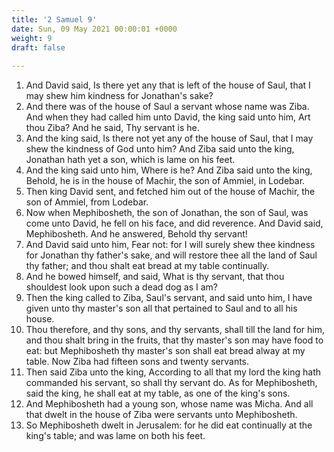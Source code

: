 ```yaml
---
title: '2 Samuel 9'
date: Sun, 09 May 2021 00:00:01 +0000
weight: 9
draft: false
  
---
```


1. And David said, Is there yet any that is left of the house of Saul, that I may shew him kindness for Jonathan's sake?
2. And there was of the house of Saul a servant whose name was Ziba. And when they had called him unto David, the king said unto him, Art thou Ziba? And he said, Thy servant is he.
3. And the king said, Is there not yet any of the house of Saul, that I may shew the kindness of God unto him? And Ziba said unto the king, Jonathan hath yet a son, which is lame on his feet.
4. And the king said unto him, Where is he? And Ziba said unto the king, Behold, he is in the house of Machir, the son of Ammiel, in Lodebar.
5. Then king David sent, and fetched him out of the house of Machir, the son of Ammiel, from Lodebar.
6. Now when Mephibosheth, the son of Jonathan, the son of Saul, was come unto David, he fell on his face, and did reverence. And David said, Mephibosheth. And he answered, Behold thy servant!
7. And David said unto him, Fear not: for I will surely shew thee kindness for Jonathan thy father's sake, and will restore thee all the land of Saul thy father; and thou shalt eat bread at my table continually.
8. And he bowed himself, and said, What is thy servant, that thou shouldest look upon such a dead dog as I am?
9. Then the king called to Ziba, Saul's servant, and said unto him, I have given unto thy master's son all that pertained to Saul and to all his house.
10. Thou therefore, and thy sons, and thy servants, shall till the land for him, and thou shalt bring in the fruits, that thy master's son may have food to eat: but Mephibosheth thy master's son shall eat bread alway at my table. Now Ziba had fifteen sons and twenty servants.
11. Then said Ziba unto the king, According to all that my lord the king hath commanded his servant, so shall thy servant do. As for Mephibosheth, said the king, he shall eat at my table, as one of the king's sons.
12. And Mephibosheth had a young son, whose name was Micha. And all that dwelt in the house of Ziba were servants unto Mephibosheth.
13. So Mephibosheth dwelt in Jerusalem: for he did eat continually at the king's table; and was lame on both his feet.
